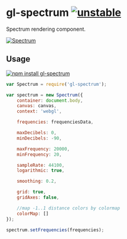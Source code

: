# gl-spectrum [![unstable](http://badges.github.io/stability-badges/dist/unstable.svg)](http://github.com/badges/stability-badges)

Spectrum rendering component.

[![Spectrum](https://raw.githubusercontent.com/audio-lab/gl-spectrum/gh-pages/preview.png "Spectrum")](http://audio-lab.github.io/gl-spectrum/)

## Usage

[![npm install gl-spectrum](https://nodei.co/npm/gl-spectrum.png?mini=true)](https://npmjs.org/package/gl-spectrum/)

```js
var Spectrum = require('gl-spectrum');

var spectrum = new Spectrum({
	container: document.body,
	canvas: canvas,
	context: 'webgl',

	frequencies: frequenciesData,

	maxDecibels: 0,
	minDecibels: -90,

	maxFrequency: 20000,
	minFrequency: 20,

	sampleRate: 44100,
	logarithmic: true,

	smoothing: 0.2,

	grid: true,
	gridAxes: false,

	//map -1..1 distance colors by colormap
	colorMap: []
});

spectrum.setFrequencies(frequencies);
```
